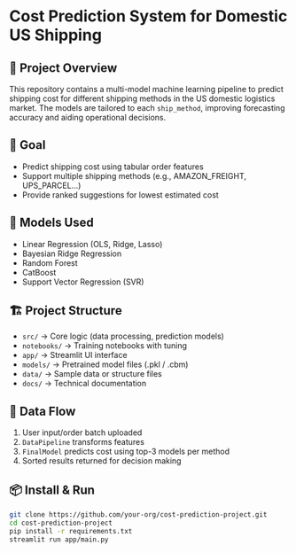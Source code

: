 # Cost Prediction System for Domestic US Shipping

## 🚚 Project Overview
This repository contains a multi-model machine learning pipeline to predict shipping cost for different shipping methods in the US domestic logistics market. The models are tailored to each `ship_method`, improving forecasting accuracy and aiding operational decisions.

## 🎯 Goal
- Predict shipping cost using tabular order features
- Support multiple shipping methods (e.g., AMAZON_FREIGHT, UPS_PARCEL...)
- Provide ranked suggestions for lowest estimated cost

## 🧠 Models Used
- Linear Regression (OLS, Ridge, Lasso)
- Bayesian Ridge Regression
- Random Forest
- CatBoost
- Support Vector Regression (SVR)

## 🏗 Project Structure
- `src/` → Core logic (data processing, prediction models)
- `notebooks/` → Training notebooks with tuning
- `app/` → Streamlit UI interface
- `models/` → Pretrained model files (.pkl / .cbm)
- `data/` → Sample data or structure files
- `docs/` → Technical documentation

## 🔁 Data Flow
1. User input/order batch uploaded
2. `DataPipeline` transforms features
3. `FinalModel` predicts cost using top-3 models per method
4. Sorted results returned for decision making

## 📦 Install & Run
```bash
git clone https://github.com/your-org/cost-prediction-project.git
cd cost-prediction-project
pip install -r requirements.txt
streamlit run app/main.py
